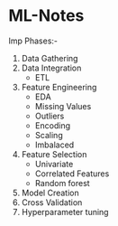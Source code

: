 # ML-Notes

Imp Phases:-
1. Data Gathering
2. Data Integration
    - ETL
4. Feature Engineering
    - EDA
    - Missing Values
    - Outliers
    - Encoding
    - Scaling
    - Imbalaced
5. Feature Selection
    - Univariate
    - Correlated Features
    - Random forest
6. Model Creation 
7. Cross Validation
8. Hyperparameter tuning
